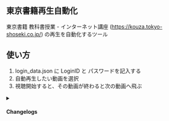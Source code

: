 ## 東京書籍再生自動化
東京書籍 教科書授業 - インターネット講座 (https://kouza.tokyo-shoseki.co.jp/) の再生を自動化するツール

## 使い方
1. login_data.json に LoginID と パスワードを記入する
2. 自動再生したい動画を選択
3. 視聴開始すると、その動画が終わると次の動画へ飛ぶ


<details><summary><h4> Changelogs </h4></summary>
<code>latest - v1.3</code>

#### v1
- リリース

#### v1.1
- `使い方 4` を実装

#### v1.2
- `使い方 4`のせいで同じ動画をループする問題を修正

#### v1.3
- `使い方 4` を削除
- 人間味を出す機能を追加 (無効化可能)

</details>